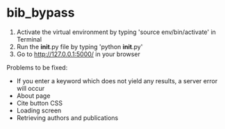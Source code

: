 # bib_bypass

1. Activate the virtual environment by typing 'source env/bin/activate' in Terminal
2. Run the __init__.py file by typing 'python __init__.py'
3. Go to http://127.0.0.1:5000/ in your browser

Problems to be fixed:
- If you enter a keyword which does not yield any results, a server error will occur
- About page 
- Cite button CSS 
- Loading screen  
- Retrieving authors and publications